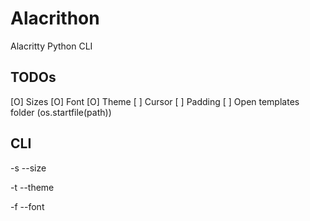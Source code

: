 # Alacrithon


Alacritty Python CLI

## TODOs

[O] Sizes
[O] Font
[O] Theme
[ ] Cursor
[ ] Padding
[ ] Open templates folder (os.startfile(path))


## CLI

-s --size

-t --theme

-f --font
